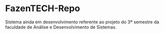# FazenTECH-Repo
 Sistema ainda em desenvolvimento referente ao projeto do 3º semestre da faculdade de Análise e Desenvolvimento de Sistemas.
